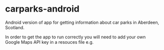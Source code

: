 carparks-android
================

Android version of app for getting information about car parks in Aberdeen, Scotland.

In order to get the app to run correctly you will need to add your own Google Maps API key in a resouces file e.g.

<resources>
        <string name="google_maps_key_instructions"><!--

    TODO: Before you run your application, you need a Google Maps API key.

    Follow the steps in the documentation.
    https://developers.google.com/maps/documentation/android/start

    A key looks something like "AIzaSyAhpLN7hAwBfFGjKcSe75MMjYWU7rvLwNw".

    Once you have your key, replace the "google_maps_key" string in this file.
    --></string>
    <string name="google_maps_key">MY_GOOGLE_MAPS_KEY</string>
</resources>



